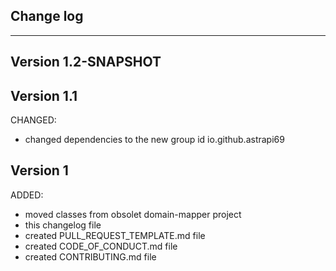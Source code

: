 ## Change log
----------------------


Version 1.2-SNAPSHOT
-------------


Version 1.1
-------------

CHANGED:

- changed dependencies to the new group id io.github.astrapi69

Version 1
-------------

ADDED:
  
- moved classes from obsolet domain-mapper project
- this changelog file
- created PULL_REQUEST_TEMPLATE.md file
- created CODE_OF_CONDUCT.md file
- created CONTRIBUTING.md file



